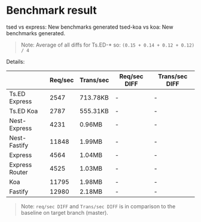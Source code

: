 # Benchmark result

tsed vs express: New benchmarks generated
tsed-koa vs koa: New benchmarks generated.

> Note: 
> Average of all diffs for Ts.ED-* so: `(0.15 + 0.14 + 0.12 + 0.12) / 4`

Details:

|                | Req/sec | Trans/sec | Req/sec DIFF | Trans/sec DIFF |
| -------------- | ------- | --------- | ------------ | -------------- |
| Ts.ED Express  | 2547    | 713.78KB  | -            | -              |
| Ts.ED Koa      | 2787    | 555.31KB  | -            | -              |
| Nest-Express   | 4231    | 0.96MB    | -            | -              |
| Nest-Fastify   | 11848   | 1.99MB    | -            | -              |
| Express        | 4564    | 1.04MB    | -            | -              |
| Express Router | 4525    | 1.03MB    | -            | -              |
| Koa            | 11795   | 1.98MB    | -            | -              |
| Fastify        | 12980   | 2.18MB    | -            | -              |

> Note:
> `req/sec DIFF` and `Trans/sec DIFF` is in comparison to the baseline on target branch (master).